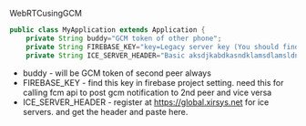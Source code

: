 WebRTCusingGCM
```java
public class MyApplication extends Application {
    private String buddy="GCM token of other phone";
    private String FIREBASE_KEY="key=Legacy server key (You should find this in Firebase project setting)";
    private String ICE_SERVER_HEADER="Basic aksdjkabdkasndklamsdlamsldnlakndansldnklasndklandlanasd";
```

- buddy - will be GCM token of second peer always
- FIREBASE_KEY - find this key in firebase project setting. need this for calling fcm api to post gcm notification to 2nd peer and vice versa
- ICE_SERVER_HEADER - register at https://global.xirsys.net for ice servers. and get the header and paste here.

